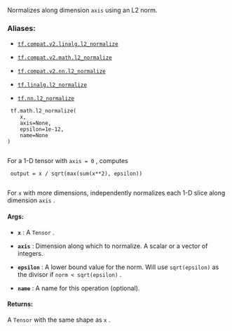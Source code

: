 Normalizes along dimension  `axis`  using an L2 norm.



### Aliases:

- [ `tf.compat.v2.linalg.l2_normalize` ](/api_docs/python/tf/math/l2_normalize)

- [ `tf.compat.v2.math.l2_normalize` ](/api_docs/python/tf/math/l2_normalize)

- [ `tf.compat.v2.nn.l2_normalize` ](/api_docs/python/tf/math/l2_normalize)

- [ `tf.linalg.l2_normalize` ](/api_docs/python/tf/math/l2_normalize)

- [ `tf.nn.l2_normalize` ](/api_docs/python/tf/math/l2_normalize)



```
 tf.math.l2_normalize(
    x,
    axis=None,
    epsilon=1e-12,
    name=None
)
 
```

For a 1-D tensor with  `axis = 0` , computes



```
 output = x / sqrt(max(sum(x**2), epsilon))
 
```

For  `x`  with more dimensions, independently normalizes each 1-D slice along
dimension  `axis` .



#### Args:

- **`x`** : A  `Tensor` .

- **`axis`** : Dimension along which to normalize.  A scalar or a vector of
integers.

- **`epsilon`** : A lower bound value for the norm. Will use  `sqrt(epsilon)`  as the
divisor if  `norm < sqrt(epsilon)` .

- **`name`** : A name for this operation (optional).



#### Returns:
A  `Tensor`  with the same shape as  `x` .


